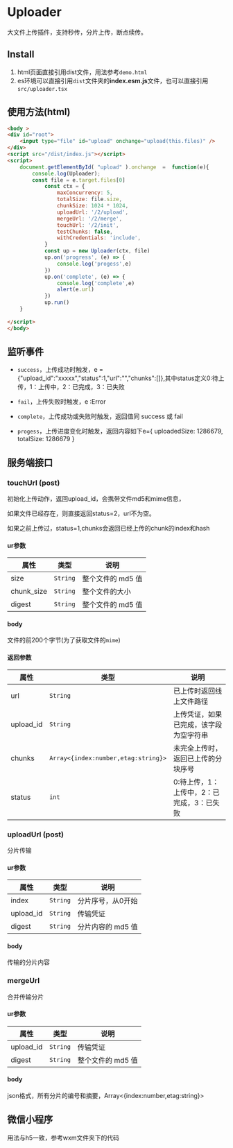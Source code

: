 # Uploader

大文件上传插件，支持秒传，分片上传，断点续传。


## Install

1.  html页面直接引用dist文件，用法参考`demo.html`
2.  es环境可以直接引用`dist`文件夹的**index.esm.js**文件，也可以直接引用`src/uploader.tsx`

## 使用方法(html)
```html
<body >
<div id="root">
    <input type="file" id="upload" onchange="upload(this.files)" />
</div>
<script src="/dist/index.js"></script>
<script>
    document.getElementById( "upload" ).onchange  =  function(e){
        console.log(Uploader);
        const file = e.target.files[0]
            const ctx = {
                maxConcurrency: 5,
                totalSize: file.size,
                chunkSize: 1024 * 1024,
                uploadUrl: '/2/upload',
                mergeUrl: '/2/merge',
                touchUrl: '/2/init',
                testChunks: false,
                withCredentials: 'include',
            }
            const up = new Uploader(ctx, file)
            up.on('progress', (e) => {
                console.log('progess',e)
            })
            up.on('complete', (e) => {
                console.log('complete',e)
                alert(e.url)
            })
            up.run()
    }
        
</script>
</body>

```

## 监听事件
* `success`，上传成功时触发，e = {"upload_id":"xxxxx","status":1,"url":"","chunks":[]},其中status定义0:待上传，1：上传中，2：已完成，3：已失败


*  `fail`，上传失败时触发，e :Error
* `complete`，上传成功或失败时触发，返回值同 success 或 fail
* `progess`，上传进度变化时触发，返回内容如下e={ uploadedSize: 1286679, totalSize: 1286679 }

## 服务端接口

### touchUrl (post)

初始化上传动作，返回upload_id，会携带文件md5和mime信息，

如果文件已经存在，则直接返回status=2，url不为空。

如果之前上传过，status=1,chunks会返回已经上传的chunk的index和hash

#### ur参数

| 属性       | 类型     | 说明          |
| ---------- | -------- | ------------- |
| size       | `String` | 整个文件的 md5 值 |
| chunk_size | `String` | 整个文件的大小      |
| digest | `String` | 整个文件的 md5 值 |

#### body
文件的前200个字节(为了获取文件的`mime`)


#### 返回参数

| 属性           | 类型            | 说明                               |
| -------------- | --------------- | ---------------------------------- |
| url            | `String`        | 已上传时返回线上文件路径           |
| upload_id     | `String`       | 上传凭证，如果已完成，该字段为空字符串  |
| chunks | `Array<{index:number,etag:string}>` | 未完全上传时，返回已上传的分块序号 |
|status|`int`|0:待上传，1：上传中，2：已完成，3：已失败|



### uploadUrl (post)
分片传输

#### ur参数

| 属性       | 类型     | 说明          |
| ---------- | -------- | ------------- |
| index       | `String` | 分片序号，从0开始 |
| upload_id | `String` | 传输凭证       |
| digest | `String` | 分片内容的 md5 值 |

#### body
传输的分片内容



### mergeUrl

合并传输分片

#### ur参数

| 属性       | 类型     | 说明          |
| ---------- | -------- | ------------- |
| upload_id | `String` | 传输凭证       |
| digest | `String` | 整个文件的 md5 值 |

#### body
json格式，所有分片的编号和摘要，Array<{index:number,etag:string}>


## 微信小程序

用法与h5一致，参考wxm文件夹下的代码
